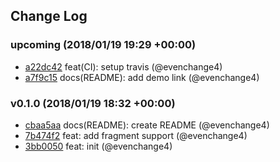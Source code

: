 ## Change Log

### upcoming (2018/01/19 19:29 +00:00)

* [a22dc42](https://github.com/evenchange4/graphql.macro/commit/a22dc42a87334a374493f22b1ccd8a09b45da660) feat(CI): setup travis (@evenchange4)
* [a7f9c15](https://github.com/evenchange4/graphql.macro/commit/a7f9c155fcb5224b7ac31468832560436612d67a) docs(README): add demo link (@evenchange4)

### v0.1.0 (2018/01/19 18:32 +00:00)

* [cbaa5aa](https://github.com/evenchange4/graphql.macro/commit/cbaa5aae57ae761519ea956fc877446abba22e64) docs(README): create README (@evenchange4)
* [7b474f2](https://github.com/evenchange4/graphql.macro/commit/7b474f2110c6645f6bb92c6ee699cf32eaecb2c9) feat: add fragment support (@evenchange4)
* [3bb0050](https://github.com/evenchange4/graphql.macro/commit/3bb00507565c360cd001ddf05fd85a9c55d064ef) feat: init (@evenchange4)
